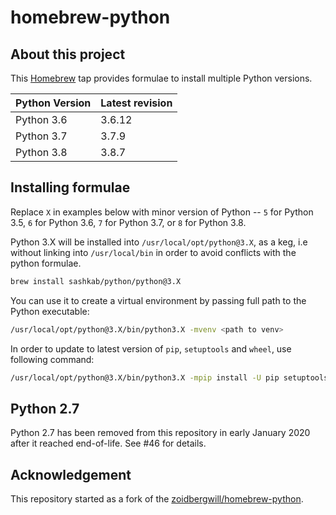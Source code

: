 # homebrew-python

## About this project

This [Homebrew](http://brew.sh) tap provides formulae to install multiple Python versions.

Python Version | Latest revision
---------------|----------------
Python 3.6     | 3.6.12
Python 3.7     | 3.7.9
Python 3.8     | 3.8.7

## Installing formulae

Replace `X` in examples below with minor version of Python --  `5` for Python 3.5, `6` for Python 3.6, `7` for Python 3.7, or `8` for Python 3.8.

Python 3.X will be installed into `/usr/local/opt/python@3.X`, as a keg, i.e without linking into `/usr/local/bin` in order to avoid conflicts with the python formulae.

```bash
brew install sashkab/python/python@3.X
```

You can use it to create a virtual environment by passing full path to the Python executable:

```bash
/usr/local/opt/python@3.X/bin/python3.X -mvenv <path to venv>
```

In order to update to latest version of `pip`, `setuptools` and `wheel`, use following command:

```bash
/usr/local/opt/python@3.X/bin/python3.X -mpip install -U pip setuptools wheel
```

## Python 2.7

Python 2.7 has been removed from this repository in early January 2020 after it reached end-of-life. See #46 for details.

## Acknowledgement

This repository started as a fork of the [zoidbergwill/homebrew-python][1].

[1]: https://github.com/zoidbergwill/homebrew-python
[46]: https://github.com/sashkab/homebrew-python/issues/46

